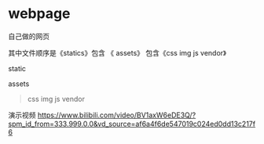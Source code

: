 # webpage
自己做的网页


其中文件顺序是《statics》包含 《 assets》 包含《css img js vendor》

static 

 assets
  >css
  >img
  >js
  >vendor

演示视频
https://www.bilibili.com/video/BV1axW6eDE3Q/?spm_id_from=333.999.0.0&vd_source=af6a4f6de547019c024ed0dd13c217f6
